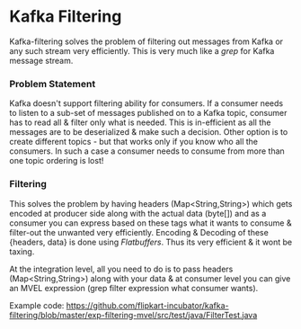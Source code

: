 Kafka Filtering
===========
Kafka-filtering solves the problem of filtering out messages from Kafka or any such stream very efficiently. This is very much like a *grep* for Kafka message stream. 

### Problem Statement
Kafka doesn't support filtering ability for consumers. If a consumer needs to listen to a sub-set of messages published on to a Kafka topic, consumer has to read all & filter only what is needed. This is in-efficient as all the messages are to be deserialized & make such a decision. Other option is to create different topics - but that works only if you know who all the consumers. In such a case a consumer needs to consume from more than one topic ordering is lost! 

### Filtering
This solves the problem by having headers (Map<String,String>) which gets encoded at producer side along with the actual data (byte[]) and as a consumer you can express based on these tags what it wants to consume & filter-out the unwanted very efficiently. Encoding & Decoding of these {headers, data} is done using *Flatbuffers*. Thus its very efficient & it wont be taxing. 

At the integration level, all you need to do is to pass headers (Map<String,String>) along with your data & at consumer level you can give an MVEL expression (grep filter expression what consumer wants).

Example code: 
https://github.com/flipkart-incubator/kafka-filtering/blob/master/exp-filtering-mvel/src/test/java/FilterTest.java




